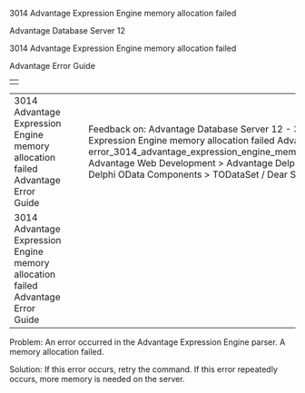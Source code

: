 3014 Advantage Expression Engine memory allocation failed




Advantage Database Server 12  

3014 Advantage Expression Engine memory allocation failed

Advantage Error Guide

|  |
| --- |
|  |

|  |  |  |  |  |
| --- | --- | --- | --- | --- |
| 3014 Advantage Expression Engine memory allocation failed  Advantage Error Guide |  |  | Feedback on: Advantage Database Server 12 - 3014 Advantage Expression Engine memory allocation failed Advantage Error Guide error\_3014\_advantage\_expression\_engine\_memory\_allocation\_failed Advantage Web Development > Advantage Delphi OData Client > Delphi OData Components > TODataSet / Dear Support Staff, |  |
| 3014 Advantage Expression Engine memory allocation failed  Advantage Error Guide |  |  |  |  |

Problem: An error occurred in the Advantage Expression Engine parser. A memory allocation failed.

Solution: If this error occurs, retry the command. If this error repeatedly occurs, more memory is needed on the server.